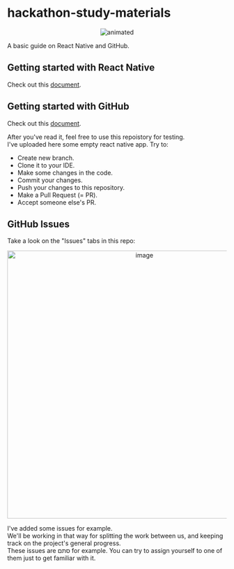 # hackathon-study-materials

<p align="center">
  <img src="https://user-images.githubusercontent.com/35609587/97498745-63bb0100-1975-11eb-8c74-309097b1fd00.gif" alt="animated" />
</p>

A basic guide on React Native and GitHub.

## Getting started with React Native
Check out this [document](https://docs.google.com/document/d/1RxCS-wx9j4AybgooKckxfQGlzkO3CHE6LhwJEwwcu7c/edit?usp=sharing).


## Getting started with GitHub
Check out this [document](https://docs.google.com/document/d/1LL1H_6PYQ9vpNBEGmMTp05Dhw7QgZAs5D-MkcC9N9hY/edit?usp=sharing).

After you've read it, feel free to use this repoistory for testing.<br/>
I've uploaded here some empty react native app. Try to:
- Create new branch.
- Clone it to your IDE.
- Make some changes in the code.
- Commit your changes.
- Push your changes to this repository.
- Make a Pull Request (= PR).
- Accept someone else's PR.

## GitHub Issues
Take a look on the "Issues" tabs in this repo:

<p align="center">
  <img width="614" alt="image" src="https://user-images.githubusercontent.com/35609587/97493961-6108dd80-196e-11eb-96d8-e8e9cdc4e50b.PNG">
</p>

I've added some issues for example. <br/>
We'll be working in that way for splitting the work between us, and keeping track on the project's general progress. <br/>
These issues are סתם for example. You can try to assign yourself to one of them just to get familiar with it.
